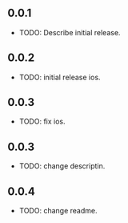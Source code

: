 ## 0.0.1

* TODO: Describe initial release.

## 0.0.2

* TODO: initial release ios.

## 0.0.3

* TODO: fix ios.

## 0.0.3

* TODO: change descriptin.

## 0.0.4

* TODO: change readme.